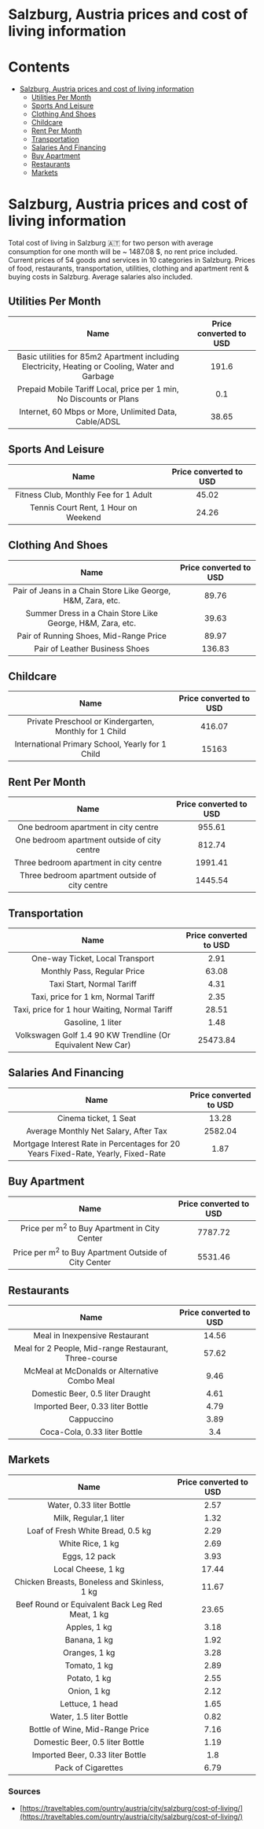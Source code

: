 
Salzburg, Austria prices and cost of living information
=======================================================

Contents
========

* [Salzburg, Austria prices and cost of living information](#salzburg-austria-prices-and-cost-of-living-information)
	* [Utilities Per Month](#utilities-per-month)
	* [Sports And Leisure](#sports-and-leisure)
	* [Clothing And Shoes](#clothing-and-shoes)
	* [Childcare](#childcare)
	* [Rent Per Month](#rent-per-month)
	* [Transportation](#transportation)
	* [Salaries And Financing](#salaries-and-financing)
	* [Buy Apartment](#buy-apartment)
	* [Restaurants](#restaurants)
	* [Markets](#markets)

# Salzburg, Austria prices and cost of living information


Total cost of living in Salzburg 🇦🇹 for two person with average consumption for one month will be ~ 1487.08 $, no rent 
price included. Current prices of 54 goods and services in 10 categories  in Salzburg. Prices of food, restaurants, 
transportation, utilities, clothing and apartment rent & buying costs in Salzburg. Average salaries also included.
## Utilities Per Month
  

|Name|Price converted to USD|
| :---: | :---: |
|Basic utilities for 85m2 Apartment including Electricity, Heating or Cooling, Water and Garbage|191.6|
|Prepaid Mobile Tariff Local, price per 1 min, No Discounts or Plans|0.1|
|Internet, 60 Mbps or More, Unlimited Data, Cable/ADSL|38.65|
  

## Sports And Leisure
  

|Name|Price converted to USD|
| :---: | :---: |
|Fitness Club, Monthly Fee for 1 Adult|45.02|
|Tennis Court Rent, 1 Hour on Weekend|24.26|
  

## Clothing And Shoes
  

|Name|Price converted to USD|
| :---: | :---: |
|Pair of Jeans in a Chain Store Like George, H&M, Zara, etc.|89.76|
|Summer Dress in a Chain Store Like George, H&M, Zara, etc.|39.63|
|Pair of Running Shoes, Mid-Range Price|89.97|
|Pair of Leather Business Shoes|136.83|
  

## Childcare
  

|Name|Price converted to USD|
| :---: | :---: |
|Private Preschool or Kindergarten, Monthly for 1 Child|416.07|
|International Primary School, Yearly for 1 Child|15163|
  

## Rent Per Month
  

|Name|Price converted to USD|
| :---: | :---: |
|One bedroom apartment in city centre|955.61|
|One bedroom apartment outside of city centre|812.74|
|Three bedroom apartment in city centre|1991.41|
|Three bedroom apartment outside of city centre|1445.54|
  

## Transportation
  

|Name|Price converted to USD|
| :---: | :---: |
|One-way Ticket, Local Transport|2.91|
|Monthly Pass, Regular Price|63.08|
|Taxi Start, Normal Tariff|4.31|
|Taxi, price for 1 km, Normal Tariff|2.35|
|Taxi, price for 1 hour Waiting, Normal Tariff|28.51|
|Gasoline, 1 liter|1.48|
|Volkswagen Golf 1.4 90 KW Trendline (Or Equivalent New Car)|25473.84|
  

## Salaries And Financing
  

|Name|Price converted to USD|
| :---: | :---: |
|Cinema ticket, 1 Seat|13.28|
|Average Monthly Net Salary, After Tax|2582.04|
|Mortgage Interest Rate in Percentages for 20 Years Fixed-Rate, Yearly, Fixed-Rate|1.87|
  

## Buy Apartment
  

|Name|Price converted to USD|
| :---: | :---: |
|Price per m<sup>2</sup> to Buy Apartment in City Center|7787.72|
|Price per m<sup>2</sup> to Buy Apartment Outside of City Center|5531.46|
  

## Restaurants
  

|Name|Price converted to USD|
| :---: | :---: |
|Meal in Inexpensive Restaurant|14.56|
|Meal for 2 People, Mid-range Restaurant, Three-course|57.62|
|McMeal at McDonalds or Alternative Combo Meal|9.46|
|Domestic Beer, 0.5 liter Draught|4.61|
|Imported Beer, 0.33 liter Bottle|4.79|
|Cappuccino|3.89|
|Coca-Cola, 0.33 liter Bottle|3.4|
  

## Markets
  

|Name|Price converted to USD|
| :---: | :---: |
|Water, 0.33 liter Bottle|2.57|
|Milk, Regular,1 liter|1.32|
|Loaf of Fresh White Bread, 0.5 kg|2.29|
|White Rice, 1 kg|2.69|
|Eggs, 12 pack|3.93|
|Local Cheese, 1 kg|17.44|
|Chicken Breasts, Boneless and Skinless, 1 kg|11.67|
|Beef Round or Equivalent Back Leg Red Meat, 1 kg |23.65|
|Apples, 1 kg|3.18|
|Banana, 1 kg|1.92|
|Oranges, 1 kg|3.28|
|Tomato, 1 kg|2.89|
|Potato, 1 kg|2.55|
|Onion, 1 kg|2.12|
|Lettuce, 1 head|1.65|
|Water, 1.5 liter Bottle|0.82|
|Bottle of Wine, Mid-Range Price|7.16|
|Domestic Beer, 0.5 liter Bottle|1.19|
|Imported Beer, 0.33 liter Bottle|1.8|
|Pack of Cigarettes|6.79|
  

### Sources

- [https://traveltables.com/ountry/austria/city/salzburg/cost-of-living/](https://traveltables.com/ountry/austria/city/salzburg/cost-of-living/)
